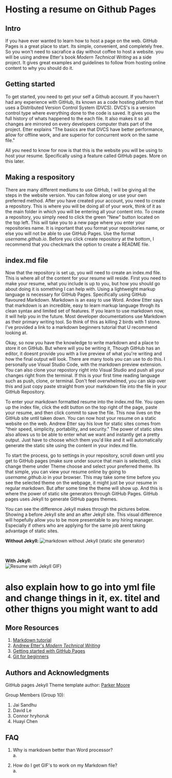 # Hosting a resume on Github Pages

## Intro
If you have ever wanted to learn how to host a page on the web. GitHub Pages is a great place to start. Its simple, convenient, and completely free. So you won't need to sacrafice a day without coffee to host a website. you will be using andrew Etter's book _Modern Technical Writing_ as a side project. It gives great examples and guidelines to follow from hosting online content to why you should do it.  

## Getting started
To get started, you need to get your self a Github account. If you haven't had any experience with GitHub, its known as a code hosting platform that uses a Distributed Version Control System (DVCS). DVCS's is a version control type where everything done to the code is saved. It gives you the full history of whats happened to the each file. It also makes it so all changes are mirrored on every developers computer thats part of the project. Etter explains "The basics are that DVCS have better performance, allow for offline work, and are superior for concurrent work
on the same file."  

All you need to know for now is that this is the website you will be using to host your resume. Specifically using a feature called GitHub pages. More on this later.  

## Making a respository
There are many different mediums to use GitHub, I will be giving all the steps in the website version. You can follow along or use your own preferred method. After you have created your account, you need to create a repository. This is where you will be doing all of your work, think of it as the main folder in which you will be entering all your content into. To create a repository, you simply need to click the green "New" button located on the top left. This will take you to a new page where you enter your repositories name. It is inportant that you format your repositories name, or else you will not be able to use GitHub Pages. Use the format _<span>username.github.io<span>_. Before you click create repository at the bottom, I recommend that you checkmark the option to create a README file.  
## index.md<span> file
Now that the repository is set up, you will need to create an index.md file. This is where all of the content for your resume will reside. First you need to make your resume, what you include is up to you, but how you should go about doing it is something I can help with. Using a lightweight markup language is necessary for GitHub Pages. Specifically using GitHub flavoured Markdown. Markdown is an easy to use Word. Andew Etter says that markdown is an incredible, easy to learn markup language throgh its clean syntax and limited set of features. If you learn to use markdown now, it will help you in the future. Most developer documentations use Markdown as their primary writing tool. So think of this as killing 2 birds with 1 stone. I've provided a link to a markdown beginners tutorial that U recommend looking at.  

Okay, so now you have the knowledge to write markdown and a place to store it on GitHub. But where will you be writing it, Though GitHub has an editor, it doesnt provide you with a live preview of what you're writing and how the final output will look. There are many tools you can use to do this. I personally use Visual Studio Code, with the markdown preview extension. You can also clone your repostory right into Visual Studio and push all your changes right from the terminal. If this is your first time reading language such as push, clone, or terminal. Don't feel overwhelmed, you can skip over this and just copy paste straight from your markdown file into the file in your GitHub Repository.  


To enter your markdown formatted resume into the index.md file. You open up the index file, click the edit button on the top right of the page, paste your resume, and then click commit to save the file. This now lives on the GitHub site until taken down. You can now host your resume on a static website on the web. Andrew Etter say his love for static sites comes from "their speed, simplicity, portability, and security." The power of static sites also allows us to be able to enter what we want and instantly get a pretty output. Just have to choose which them you'd like and it will automatically generate the static site using the content in your index.md file.  

To start the process, go to settings in your repository, scroll down until you get to GitHub pages (make sure under source that main is selected), click change theme under Theme choose and select your preferred theme. Its that simple, you can view your resume online by going to _<span>username.github.io<span>_ in your browser. This may take some time before you see the selected theme on the webpage, it might just be your resume in regular markdown. But after some time the theme will show up. And this is where the power of static site generators through GitHub Pages. GitHub pages uses Jekyll to generate GitHub pages themes.  

You can see the difference Jekyll makes through the pictures below. Showing a before Jekyll site and an after Jekyll site. This visual difference will hopefully allow you to be more presentable to any hiring manager. Especially if others who are applying for the same job arent taking advantage of static sites.  


**Without Jekyll:** 
![markdown without Jekyll (static site generator)](https://i.postimg.cc/2SBgR9tr/Capture.png)  

&nbsp;  

**With Jekyll:**  
![Resume with Jekyll GIF](https://media.giphy.com/media/GCYpvQtCYQD5EBqXj5/giphy.gif))


# also explain how to go into yml file and change things in it, ex. titel and other thigns you might want to add



## More Resources
1. [Markdown tutorial](https://www.markdowntutorial.com/)
2. [Andrew Etter's _Modern Technical Writing_](https://www.amazon.ca/Modern-Technical-Writing-Introduction-Documentation-ebook/dp/B01A2QL9SS)
3. [Getting started with GitHub Pages](https://pages.github.com/)
4. [Git for beginners](https://product.hubspot.com/blog/git-and-github-tutorial-for-beginners)
&nbsp;  

## Authors and Acknowledgments  
GitHub pages Jekyll Theme template author: [Parker Moore](https://github.com/parkr)  

Group Members (Group 10):  
1. Jai Sandhu
2. David Le
3. Connor hryhoruk
4. Huayi Chen  

## FAQ  
1. Why is markdown better than Word processor?  
   a.

2. How do I get GIF's to work on my Markdown file?  
   a. 

